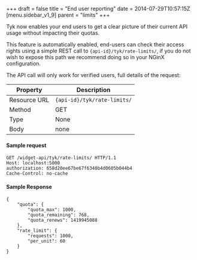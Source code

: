 +++
draft = false
title = "End user reporting"
date = 2014-07-29T10:57:15Z
[menu.sidebar_v1_9]
    parent = "limits"
+++

Tyk now enables your end users to get a clear picture of their current API usage without impacting their quotas.

This feature is automatically enabled, end-users can check their access rights using a simple REST call to 
`{api-id}/tyk/rate-limits/`, if you do not wish to expose this path we recommend doing so in your NGinX configuration.

The API call will only work for verified users, full details of the request:

|   **Property**    |   **Description**                  |
|   -----------     |   ---------------                  |
|   Resource URL    |   `{api-id}/tyk/rate-limits/`       |
|   Method          |   GET                              |
|   Type            |   None                             |
|   Body            |   none                             |


#### Sample request

    GET /widget-api/tyk/rate-limits/ HTTP/1.1
    Host: localhost:5000
    authorization: 658d20ee67be67f6340b4d0605b044b4
    Cache-Control: no-cache
   

#### Sample Response

    {
        "quota": {
            "quota_max": 1000,
            "quota_remaining": 768,
            "quota_renews": 1419945088
        },
        "rate_limit": {
            "requests": 1000,
            "per_unit": 60
        }
    }
    
